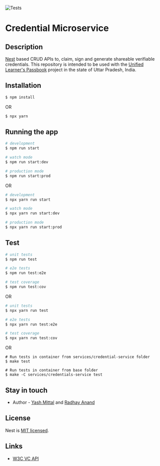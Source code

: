 ![Tests](https://github.com/SamagraX-RCW/credential/actions/workflows/ci.yml/badge.svg)

# Credential Microservice

## Description

[Nest](https://github.com/nestjs/nest) based CRUD APIs to, claim, sign and generate shareable verifiable credentials. This repository is intended to be used with the [Unified Learner's Passbook](http://github.com/Unified-Learners-Passbook) project in the state of Uttar Pradesh, India.

## Installation

```bash
$ npm install
```

OR

```bash
$ npx yarn
```

## Running the app

```bash
# development
$ npm run start

# watch mode
$ npm run start:dev

# production mode
$ npm run start:prod
```

OR

```bash
# development
$ npx yarn run start

# watch mode
$ npx yarn run start:dev

# production mode
$ npx yarn run start:prod
```

## Test

```bash
# unit tests
$ npm run test

# e2e tests
$ npm run test:e2e

# test coverage
$ npm run test:cov
```

OR

```bash
# unit tests
$ npx yarn run test

# e2e tests
$ npx yarn run test:e2e

# test coverage
$ npx yarn run test:cov
```

OR

```
# Run tests in container from services/credential-service folder
$ make test

# Run tests in container from base folder
$ make -C services/credentials-service test
```

## Stay in touch

- Author - [Yash Mittal](https://github.com/techsavvyash) and [Radhay Anand](https://github.com/radhay-1199)

## License

Nest is [MIT licensed](LICENSE).

## Links

- [W3C VC API](https://w3c-ccg.github.io/vc-api/)
